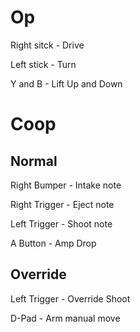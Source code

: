 # Op

Right sitck - Drive

Left stick - Turn

Y and B - Lift Up and Down

# Coop

## Normal

Right Bumper - Intake note

Right Trigger - Eject note

Left Trigger - Shoot note

A Button - Amp Drop

## Override

Left Trigger - Override Shoot

D-Pad - Arm manual move